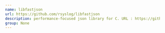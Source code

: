 ```yaml
---
name: libfastjson
url: https://github.com/rsyslog/libfastjson
description: performance-focused json library for C. URL : https://github.com/rsyslog/libfastjson Groups : None
group: None
---
```

